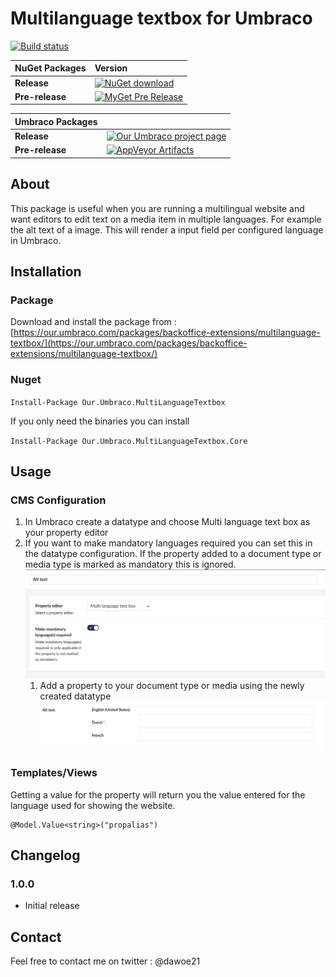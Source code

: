 # Multilanguage textbox for Umbraco  

[![Build status](https://ci.appveyor.com/api/projects/status/qmjqk6i8f9hdxymh?svg=true)](https://ci.appveyor.com/project/dawoe/umbraco-multilanguage-textbox)



|NuGet Packages    |Version           |
|:-----------------|:-----------------|
|**Release**|[![NuGet download](http://img.shields.io/nuget/v/Our.Umbraco.MultiLanguageTextbox.svg)](https://www.nuget.org/packages/Our.Umbraco.MultiLanguageTextbox)
|**Pre-release**|[![MyGet Pre Release](https://img.shields.io/myget/dawoe-umbraco/vpre/Our.Umbraco.MultiLanguageTextbox.svg)](https://www.myget.org/feed/dawoe-umbraco/package/nuget/Our.Umbraco.MultiLanguageTextbox)

|Umbraco Packages  |                  |
|:-----------------|:-----------------|
|**Release**|[![Our Umbraco project page](https://img.shields.io/badge/our-umbraco-orange.svg)](https://our.umbraco.com/packages/backoffice-extensions/multilanguage-textbox/) 
|**Pre-release**| [![AppVeyor Artifacts](https://img.shields.io/badge/appveyor-umbraco-orange.svg)](https://ci.appveyor.com/project/dawoe/umbraco-multilanguage-textbox/build/artifacts)



## About

This package is useful when you are running a multilingual website and want editors to edit text on a media item in multiple languages. For example the alt text of a image. This will render a input field per configured language in Umbraco. 



## Installation

### Package

Download and install the package from : [https://our.umbraco.com/packages/backoffice-extensions/multilanguage-textbox/](https://our.umbraco.com/packages/backoffice-extensions/multilanguage-textbox/)

### Nuget

`Install-Package Our.Umbraco.MultiLanguageTextbox`

If you only need the binaries you can install

`Install-Package Our.Umbraco.MultiLanguageTextbox.Core`

## Usage

### CMS Configuration

1.  In Umbraco create a datatype and choose Multi language text box as your property editor
2.  If you want to make mandatory languages required you can set this in the datatype configuration. If the property added to a document type or media type is marked as mandatory this is ignored.
    ![datatype configuration](images/datatype-configuration.jpg)
    1.  Add a property to your document type or media using the newly created datatype
        ![Property editor](images/property-editor.jpg)

### Templates/Views

Getting a value for the property will return you the value entered for the language used for showing the website.

 ```
 @Model.Value<string>("propalias")
 ```

## Changelog

### 1.0.0
- Initial release



## Contact

Feel free to contact me on twitter : @dawoe21



